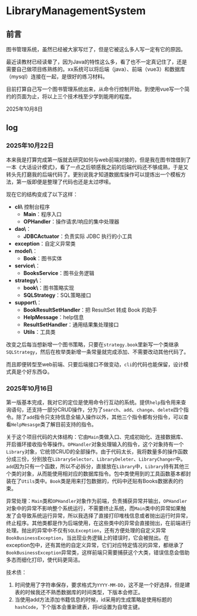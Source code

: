 # LibraryManagementSystem

## 前言 

图书管理系统，虽然已经被大家写烂了，但是它被这么多人写一定有它的原因。

最近读教材已经读晕了，因为Java的特性这么多，看了也不一定真记住了，还是需要自己做项目练熟练的。xx系统可以将后端（java）、前端（vue3）和数据库（mysql）连接在一起，是很好的练习材料。

目前打算自己写一个图书管理系统出来，从命令行控制开始，到使用vue写一个简约的页面为止，将以上三个技术栈至少学到能用的程度。

2025年10月8日

## log

### 2025年10月22日

本来我是打算完成第一版就去研究如何与web前端对接的，但是我在图书馆借到了一本《大话设计模式》，看了一点之后顿感我之前的后端代码还不够成熟，于是又转头先打磨我的后端代码了。更别说我才知道数据库操作可以提炼出一个模板方法，第一版即便是整理了代码也还是太过啰嗦。

现在它的结构变成了以下这样：

- **cli\\** 控制台程序
  - **Main**：程序入口
  - **OPHandler**：操作请求/响应的集中处理器
- **dao\\**：
    - **JDBCActuator**：负责实际 JDBC 执行的小工具
- **exception**：自定义异常类
- **model\\**：
    - **Book**：图书实体
- **service\\**：
    - **BooksService**：图书业务逻辑
- **strategy\\**：
    - **book\\**：图书策略实现
    - **SQLStrategy**：SQL策略接口
- **support\\**：
    - **BookResultSetHandler**：把 ResultSet 转成 Book 的助手
    - **HelpMessage**：help信息
    - **ResultSetHandler**：通用结果集处理接口
    - **Utils**：工具类

改变之后每当想新增一个图书策略，只要在`strategy.book`里新写一个类继承`SQLStrategy`，然后在枚举类新增一条常量就完成添加、不需要改动其他代码了。

而且即便转型至web前端、只要后端接口不做变动，`cli`的代码也能保留，设计模式真是个好东西😋。

### 2025年10月16日

第一版基本完成，我对它的定位是使用命令行互动的系统。提供`help`指令用来查询语句，还支持一部分CRUD操作，分为了`search`、`add`、`change`、`delete`四个指令。除了`add`指令只支持信息全输入操作以外，其他三个指令都有分指令，可以查看`HelpMesasge`类了解目前支持的指令。

关于这个项目代码的大体结构：它由`Main`类做入口、完成初始化、连接数据库、开启循环接收指令等操作。`OPHandler`对象处理输入的指令，这个对象持有一个`Library`对象，它统领CRUD的全部操作。由于代码太长，我将数量多的操作函数分成三份，分别放在`LibrarySelector`、`LibraryDeleter`、`LibraryChanger`中。`add`因为只有一个函数，所以不必拆分，直接放在`Library`中，`Library`持有其他三个类的对象，从而能使用相对应的数据库指令。包中类使用到的工具函数基本都封装在了`Utils`类中。`Book`类是用来打包数据的，代码中还贴有Books数据表的约束。

异常处理：`Main`类和`OPHandler`对象作为前端，负责捕获异常并输出，`OPHandler`对象中的异常不影响整个系统运行，不需要终止系统，而`Main`类中的异常如果触发了会导致系统运行异常，所以我选择了直接打印堆栈信息或者抛出运行时异常，终止程序。其他类都是作为后端使用，在这些类中的异常会直接抛出，在前端进行处理。抛出的异常中不仅有`SQLException`，还有方便处理的自定义异常`BookBusinessException`，当出现业务逻辑上的错误时，它会被抛出。在exception包中，还有其他的自定义异常，它们对应特定情况的异常，都继承了`BookBusinessException`异常类，这样前端只需要捕获这个大类，错误信息会借助多态而细化打印，使代码更简洁。

技术债：
1. 时间使用了字符串保存，要求格式为`YYYY-MM-DD`，这不是一个好选择，但是建表的时候我还不熟悉数据库的时间类型，下版本会修正。
2. 当使用add方法添加书籍信息的时候，id采用的生成策略是使用标题的`hashCode`，下个版本会重新建表，将id设置为自增主键。